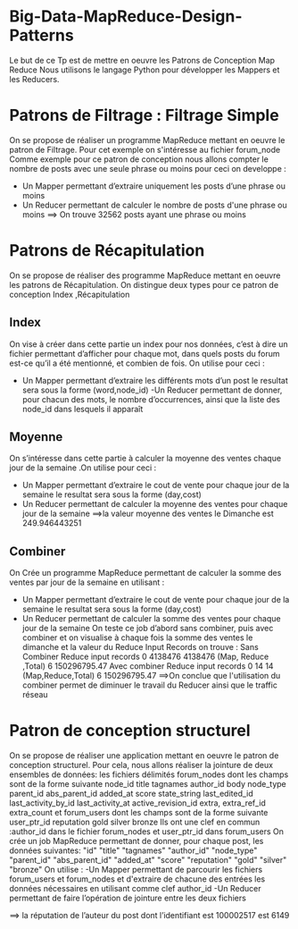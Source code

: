 # Big-Data-MapReduce-Design-Patterns
Le but de ce Tp est de mettre en oeuvre les Patrons de Conception Map Reduce
Nous utilisons le langage Python pour développer les Mappers et les Reducers.
# Patrons de Filtrage : Filtrage Simple
On se propose de réaliser un programme MapReduce mettant en oeuvre le patron de Filtrage.
Pour cet exemple on s'intéresse au fichier forum_node 
Comme exemple pour ce patron de conception nous allons compter le nombre de posts avec une seule phrase ou moins pour ceci on developpe :
- Un Mapper permettant d’extraire uniquement les posts d’une phrase ou moins 
- Un Reducer permettant de calculer le nombre de posts d'une phrase ou moins
==> On trouve 32562  posts ayant une phrase ou moins 

# Patrons de Récapitulation
On se propose de réaliser des programme MapReduce mettant en oeuvre les patrons de Récapitulation.
On distingue deux types pour ce patron de conception
Index ,Récapitulation
## Index
On vise à créer dans cette partie un index pour nos données, c’est à dire un fichier permettant d’afficher pour chaque mot, dans quels posts du forum est-ce qu’il a été mentionné, et combien de fois.
On utilise pour ceci :
- Un Mapper permettant d’extraire les différents mots d’un post le resultat sera sous la forme (word,node_id)
-Un Reducer permettant de donner, pour chacun des mots, le nombre d’occurrences, ainsi que la liste des node_id dans lesquels il apparaît
## Moyenne
On s’intéresse dans cette partie à calculer la moyenne des ventes chaque jour de la semaine .On utilise pour ceci :
- Un Mapper permettant d’extraire le cout de vente pour chaque jour de la semaine le resultat sera sous la forme (day,cost)
- Un Reducer permettant de calculer la moyenne des ventes pour chaque jour de la semaine
==>la valeur moyenne des ventes le Dimanche est  249.946443251
## Combiner
On Crée un programme MapReduce permettant de calculer la somme des ventes par jour de la semaine en utilisant :
- Un Mapper permettant d’extraire le cout de vente pour chaque jour de la semaine le resultat sera sous la forme (day,cost)
- Un Reducer permettant de calculer la somme des ventes pour chaque jour de la semaine
On teste ce job d’abord sans combiner, puis avec combiner et on visualise à chaque fois la somme des ventes le dimanche et la valeur du Reduce Input Records on trouve :
Sans Combiner
Reduce input records 	0 	4138476 	4138476   (Map, Reduce ,Total)
6 	150296795.47
Avec combiner
Reduce input records 	0 	14 	14 (Map,Reduce,Total)
6  	150296795.47
==>On conclue que l'utilisation du combiner permet de diminuer le travail du Reducer ainsi que le traffic réseau 

# Patron de conception structurel
On se propose de réaliser une application mettant en oeuvre le patron de conception structurel.
Pour cela, nous allons réaliser la jointure de deux ensembles de données: les fichiers délimités forum_nodes dont les champs sont de la forme suivante
node_id	 title	tagnames	author_id	 body	node_type	parent_id	abs_parent_id	added_at	score	state_string	last_edited_id	last_activity_by_id last_activity_at	active_revision_id	extra, extra_ref_id	extra_count
 et forum_users dont les champs sont de la forme suivante 
user_ptr_id	reputation	gold	silver	bronze
Ils ont une clef en commun :author_id dans le fichier forum_nodes et user_ptr_id dans forum_users
On crée un job MapReduce permettant de donner, pour chaque post, les données suivantes:
"id" "title" "tagnames" "author_id" "node_type" "parent_id" "abs_parent_id" "added_at" "score" "reputation" "gold" "silver" "bronze"
On utilise : 
-Un Mapper permettant de parcourir les fichiers forum_users et forum_nodes et d'extraire de chacune des entrées les données nécessaires en utilisant comme 
clef author_id
-Un Reducer permettant de faire l’opération de jointure entre les deux fichiers

==> la réputation de l’auteur du post dont l’identifiant est 100002517 est 6149


